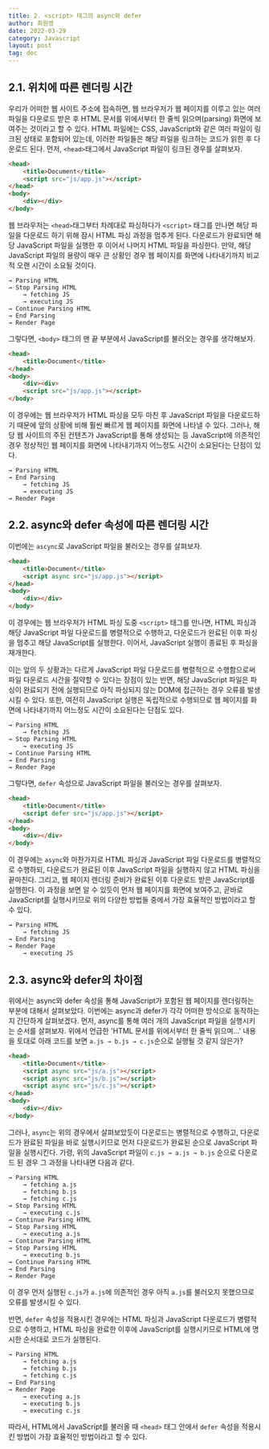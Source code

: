 ```yaml
---
title: 2. <script> 태그의 async와 defer
author: 최원영
date: 2022-03-29
category: Javascript
layout: post
tag: doc
---
```


## 2.1. 위치에 따른 렌더링 시간

우리가 어떠한 웹 사이트 주소에 접속하면, 웹 브라우저가 웹 페이지를 이루고 있는 여러 파일을 다운로드 받은 후 HTML 문서를 위에서부터 한 줄씩 읽으며(parsing) 화면에 보여주는 것이라고 할 수 있다. HTML 파일에는 CSS, JavaScript와 같은 여러 파일이 링크된 상태로 포함되어 있는데, 이러한 파일들은 해당 파일을 링크하는 코드가 읽힌 후 다운로드 된다. 먼저, `<head>`태그에서 JavaScript 파일이 링크된 경우를 살펴보자.

```html
<head>
    <title>Document</title>
    <script src="js/app.js"></script>
</head>
<body>
    <div></div>
</body>
```

웹 브라우저는 `<head>`태그부터 차례대로 파싱하다가 `<script>` 태그를 만나면 해당 파일을 다운로드 하기 위해 잠시 HTML 파싱 과정을 멈추게 된다. 다운로드가 완료되면 해당 JavaScript 파일을 실행한 후 이어서 나머지 HTML 파일을 파싱한다. 만약, 해당 JavaScript 파일의 용량이 매우 큰 상황인 경우 웹 페이지를 화면에 나타내기까지 비교적 오랜 시간이 소요될 것이다.

```
→ Parsing HTML 
→ Stop Parsing HTML
    → fetching JS
    → executing JS 
→ Continue Parsing HTML
→ End Parsing
→ Render Page
```

그렇다면, `<body>` 태그의 맨 끝 부분에서 JavaScript를 불러오는 경우를 생각해보자.

```html
<head>
    <title>Document</title>
</head>
<body>
    <div><div>
    <script src="js/app.js"></script>
</body>
```

이 경우에는 웹 브라우저가 HTML 파싱을 모두 마친 후 JavaScript 파일을 다운로드하기 때문에 앞의 상황에 비해 훨씬 빠르게 웹 페이지를 화면에 나타낼 수 있다. 그러나, 해당 웹 사이트의 주된 컨텐츠가 JavaScript를 통해 생성되는 등 JavaScript에 의존적인 경우 정상적인 웹 페이지를 화면에 나타내기까지 어느정도 시간이 소요된다는 단점이 있다.

```
→ Parsing HTML
→ End Parsing 
    → fetching JS
    → executing JS 
→ Render Page
```

## 2.2. async와 defer 속성에 따른 렌더링 시간

이번에는 `ascync`로 JavaScript 파일을 불러오는 경우를 살펴보자.

```html
<head>
    <title>Document</title>
    <script async src="js/app.js"></script>
</head>
<body>
    <div></div>
</body>
```

이 경우에는 웹 브라우저가 HTML 파싱 도중 `<script>` 태그를 만나면, HTML 파싱과 해당 JavaScript 파일 다운로드를 병렬적으로 수행하고, 다운로드가 완료된 이후 파싱을 멈추고 해당 JavaScript를 실행한다. 이어서, JavaScript 실행이 종료된 후 파싱을 재개한다. 

이는 앞의 두 상황과는 다르게 JavaScript 파일 다운로드를 병렬적으로 수행함으로써 파일 다운로드 시간을 절약할 수 있다는 장점이 있는 반면, 해당 JavaScript 파일은 파싱이 완료되기 전에 실행되므로 아직 파싱되지 않는 DOM에 접근하는 경우 오류를 발생시킬 수 있다. 또한, 여전히 JavaScript 실행은 독립적으로 수행되므로 웹 페이지를 화면에 나타내기까지 어느정도 시간이 소요된다는 단점도 있다.

```
→ Parsing HTML
    → fetching JS
→ Stop Parsing HTML
    → executing JS 
→ Continue Parsing HTML
→ End Parsing
→ Render Page
```

그렇다면, `defer` 속성으로 JavaScript 파일을 불러오는 경우를 살펴보자.

```html
<head>
    <title>Document</title>
    <script defer src="js/app.js"></script>
</head>
<body>
    <div></div>
</body>
```

이 경우에는 `async`와 마찬가지로 HTML 파싱과 JavaScript 파일 다운로드를 병렬적으로 수행하되, 다운로드가 완료된 이후 JavaScript 파일을 실행하지 않고 HTML 파싱을 끝마친다. 그리고, 웹 페이지 렌더링 준비가 완료된 이후 다운로드 받은 JavaScript를 실행한다. 이 과정을 보면 알 수 있듯이 먼저 웹 페이지를 화면에 보여주고, 곧바로 JavaScript를 실행시키므로 위의 다양한 방법들 중에서 가장 효율적인 방법이라고 할 수 있다.

```
→ Parsing HTML
    → fetching JS
→ End Parsing
→ Render Page
    → executing JS 
```

## 2.3. async와 defer의 차이점

위에서는 async와 defer 속성을 통해 JavaScript가 포함된 웹 페이지를 렌더링하는 부분에 대해서 살펴보았다. 이번에는 async과 defer가 각각 어떠한 방식으로 동작하는지 간단하게 살펴보겠다. 먼저, async를 통해 여러 개의 JavaScript 파일을 실행시키는 순서를 살펴보자. 위에서 언급한 'HTML 문서를 위에서부터 한 줄씩 읽으며...' 내용을 토대로 아래 코드를 보면 `a.js → b.js → c.js`순으로 실행될 것 같지 않은가?

```html
<head>
    <title>Document</title>
    <script async src="js/a.js"></script>
    <script async src="js/b.js"></script>
    <script async src="js/c.js"></script>
</head>
<body>
    <div></div>
</body>
```

그러나, `async`는 위의 경우에서 살펴보았듯이 다운로드는 병렬적으로 수행하고, 다운로드가 완료된 파일을 바로 실행시키므로 먼저 다운로드가 완료된 순으로 JavaScript 파일을 실행시킨다. 가령, 위의 JavaScript 파일이 `c.js → a.js → b.js` 순으로 다운로드 된 경우 그 과정을 나타내면 다음과 같다.

```
→ Parsing HTML
    → fetching a.js
    → fetching b.js
    → fetching c.js
→ Stop Parsing HTML
    → executing c.js 
→ Continue Parsing HTML
→ Stop Parsing HTML
    → executing a.js 
→ Continue Parsing HTML
→ Stop Parsing HTML
    → executing b.js 
→ Continue Parsing HTML
→ End Parsing
→ Render Page
```

이 경우 먼저 실행된 `c.js`가 `a.js`에 의존적인 경우 아직 `a.js`를 불러오지 못했으므로 오류를 발생시킬 수 있다.

반면, `defer` 속성을 적용시킨 경우에는 HTML 파싱과 JavaScript 다운로드가 병렬적으로 수행하고, HTML 파싱을 완료한 이후에 JavaScript를 실행시키므로 HTML에 명시한 순서대로 코드가 실행된다.

```
→ Parsing HTML
    → fetching a.js
    → fetching b.js
    → fetching c.js
→ End Parsing
→ Render Page
    → executing a.js
    → executing b.js
    → executing c.js
```

따라서, HTML에서 JavaScript를 불러올 때 `<head>` 태그 안에서 `defer` 속성을 적용시킨 방법이 가장 효율적인 방법이라고 할 수 있다.